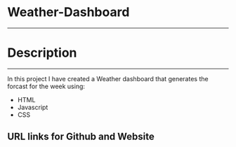 # Weather-Dashboard
-----

# Description
-----
In this project I have created a Weather dashboard that generates the forcast for the week using:
* HTML
* Javascript
* CSS

URL links for Github and Website
-----


